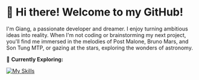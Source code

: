 # 👋 Hi there! Welcome to my GitHub!
I'm Giang, a passionate developer and dreamer. I enjoy turning ambitious ideas into reality. When I'm not coding or brainstorming my next project, you'll find me immersed in the melodies of Post Malone, Bruno Mars, and Son Tung MTP, or gazing at the stars, exploring the wonders of astronomy.

🚀 **Currently Exploring:**

[![My Skills](https://skillicons.dev/icons?i=java,spring,js,ts,nextjs,postgres,mongodb,docker,git,figma)](https://skillicons.dev)
